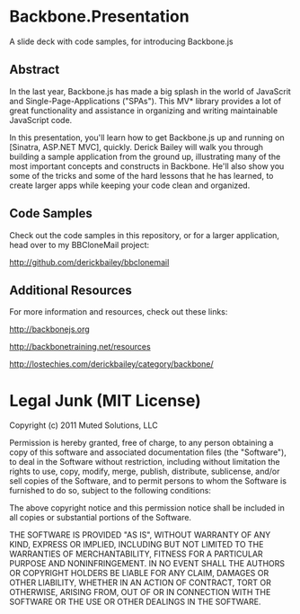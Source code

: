 # Backbone.Presentation

A slide deck with code samples, for introducing Backbone.js

## Abstract

In the last year, Backbone.js has made a big splash in the world of 
JavaScrit and Single-Page-Applications ("SPAs"). This MV* library
provides a lot of great functionality and assistance in organizing and writing
maintainable JavaScript code. 

In this presentation, you'll learn how to get Backbone.js up and running on
[Sinatra, ASP.NET MVC], quickly. Derick Bailey will walk you through building
a sample application from the ground up, illustrating many of the most important
concepts and constructs in Backbone. He'll also show you some of the tricks and
some of the hard lessons that he has learned, to create larger apps while
keeping your code clean and organized.

## Code Samples

Check out the code samples in this repository, or for a larger application, 
head over to my BBCloneMail project:

http://github.com/derickbailey/bbclonemail

## Additional Resources

For more information and resources, check out these links:

http://backbonejs.org

http://backbonetraining.net/resources

http://lostechies.com/derickbailey/category/backbone/

# Legal Junk (MIT License)

Copyright (c) 2011 Muted Solutions, LLC

Permission is hereby granted, free of charge, to any person obtaining a copy of 
this software and associated documentation files (the "Software"), to deal in 
the Software without restriction, including without limitation the rights to 
use, copy, modify, merge, publish, distribute, sublicense, and/or sell copies 
of the Software, and to permit persons to whom the Software is furnished to do 
so, subject to the following conditions:

The above copyright notice and this permission notice shall be included in all 
copies or substantial portions of the Software.

THE SOFTWARE IS PROVIDED "AS IS", WITHOUT WARRANTY OF ANY KIND, EXPRESS OR 
IMPLIED, INCLUDING BUT NOT LIMITED TO THE WARRANTIES OF MERCHANTABILITY, 
FITNESS FOR A PARTICULAR PURPOSE AND NONINFRINGEMENT. IN NO EVENT SHALL THE 
AUTHORS OR COPYRIGHT HOLDERS BE LIABLE FOR ANY CLAIM, DAMAGES OR OTHER 
LIABILITY, WHETHER IN AN ACTION OF CONTRACT, TORT OR OTHERWISE, ARISING FROM, 
OUT OF OR IN CONNECTION WITH THE SOFTWARE OR THE USE OR OTHER DEALINGS IN THE 
SOFTWARE.
